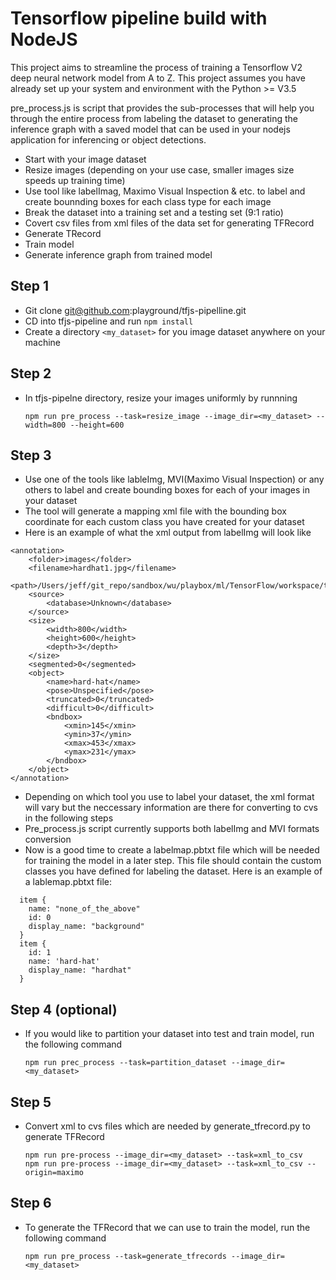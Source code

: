 # Tensorflow pipeline build with NodeJS

This project aims to streamline the process of training a Tensorflow V2 deep neural network model from A to Z.  This project assumes you have already set up your system and environment with the Python >= V3.5

pre_process.js is script that provides the sub-processes that will help you through the entire process from labeling the dataset to generating the inference graph with a saved model that can be used in your nodejs application for inferencing or object detections.

* Start with your image dataset
* Resize images (depending on your use case, smaller images size speeds up training time)
* Use tool like labelImag, Maximo Visual Inspection & etc. to label and create bounnding boxes for each class type for each image
* Break the dataset into a training set and a testing set (9:1 ratio)
* Covert csv files from xml files of the data set for generating TFRecord
* Generate TRecord
* Train model
* Generate inference graph from trained model 

## Step 1
- Git clone git@github.com:playground/tfjs-pipelline.git
- CD into tfjs-pipeline and run ```npm install```
- Create a directory ```<my_dataset>``` for you image dataset anywhere on your machine

## Step 2
- In tfjs-pipelne directory, resize your images uniformly by runnning

  ```npm run pre_process --task=resize_image --image_dir=<my_dataset> --width=800 --height=600```

## Step 3
- Use one of the tools like lableImg, MVI(Maximo Visual Inspection) or any others to label and create bounding boxes for each of your images in your dataset
- The tool will generate a mapping xml file with the bounding box coordinate for each custom class you have created for your dataset
- Here is an example of what the xml output from labelImg will look like
```
<annotation>
	<folder>images</folder>
	<filename>hardhat1.jpg</filename>
	<path>/Users/jeff/git_repo/sandbox/wu/playbox/ml/TensorFlow/workspace/training_demo/images/hardhat1.jpg</path>
	<source>
		<database>Unknown</database>
	</source>
	<size>
		<width>800</width>
		<height>600</height>
		<depth>3</depth>
	</size>
	<segmented>0</segmented>
	<object>
		<name>hard-hat</name>
		<pose>Unspecified</pose>
		<truncated>0</truncated>
		<difficult>0</difficult>
		<bndbox>
			<xmin>145</xmin>
			<ymin>37</ymin>
			<xmax>453</xmax>
			<ymax>231</ymax>
		</bndbox>
	</object>
</annotation>
```

- Depending on which tool you use to label your dataset, the xml format will vary but the neccessary information are there for converting to cvs in the following steps
- Pre_process.js script currently supports both labelImg and MVI formats conversion
- Now is a good time to create a labelmap.pbtxt file which will be needed for training the model in a later step.  This file should contain the custom classes you have defined for labeling the dataset.  Here is an example of a lablemap.pbtxt file:
```
  item {
    name: "none_of_the_above"
    id: 0
    display_name: "background"
  }
  item {
    id: 1
    name: 'hard-hat'
    display_name: "hardhat"
  }
```

## Step 4 (optional)
- If you would like to partition your dataset into test and train model, run the following command

  ```npm run prec_process --task=partition_dataset --image_dir=<my_dataset>```

## Step 5
- Convert xml to cvs files which are needed by generate_tfrecord.py to generate TFRecord

  ```npm run pre-process --image_dir=<my_dataset> --task=xml_to_csv```     
  ```npm run pre-process --image_dir=<my_dataset> --task=xml_to_csv --origin=maximo```     

## Step 6
- To generate the TFRecord that we can use to train the model, run the following command

  ```npm run pre_process --task=generate_tfrecords --image_dir=<my_dataset>```

